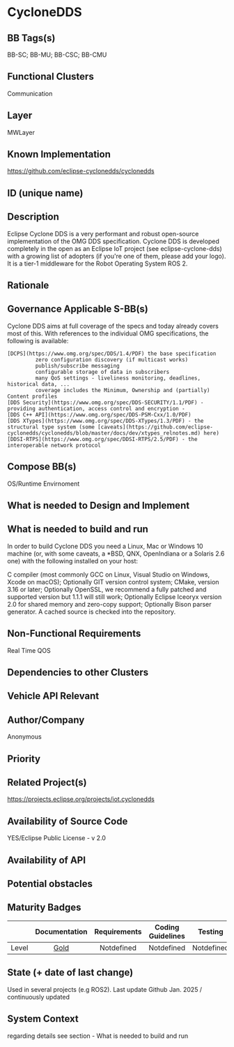 
# CycloneDDS

## BB Tags(s)

BB-SC; BB-MU; BB-CSC; BB-CMU


## Functional Clusters

Communication

## Layer

MWLayer

## Known Implementation

https://github.com/eclipse-cyclonedds/cyclonedds

## ID (unique name)

## Description

Eclipse Cyclone DDS is a very performant and robust open-source implementation of the OMG DDS specification. Cyclone DDS is developed completely in the open as an Eclipse IoT project (see eclipse-cyclone-dds) with a growing list of adopters (if you're one of them, please add your logo). It is a tier-1 middleware for the Robot Operating System ROS 2.

## Rationale
<!-- Explanation why we need the BB; what problem want to be solved -->

## Governance Applicable S-BB(s)

Cyclone DDS aims at full coverage of the specs and today already covers most of this. With references to the individual OMG specifications, the following is available:

    [DCPS](https://www.omg.org/spec/DDS/1.4/PDF) the base specification 
             zero configuration discovery (if multicast works)
             publish/subscribe messaging
             configurable storage of data in subscribers
             many QoS settings - liveliness monitoring, deadlines, historical data, ...
             coverage includes the Minimum, Ownership and (partially) Content profiles
    [DDS Security](https://www.omg.org/spec/DDS-SECURITY/1.1/PDF) - providing authentication, access control and encryption - 
    [DDS C++ API](https://www.omg.org/spec/DDS-PSM-Cxx/1.0/PDF)
    [DDS XTypes](https://www.omg.org/spec/DDS-XTypes/1.3/PDF) - the structural type system (some [caveats](https://github.com/eclipse-cyclonedds/cyclonedds/blob/master/docs/dev/xtypes_relnotes.md) here) 
    [DDSI-RTPS](https://www.omg.org/spec/DDSI-RTPS/2.5/PDF) - the interoperable network protocol

## Compose BB(s)

OS/Runtime Envirnoment


## What is needed to Design and Implement
<!-- e.g. we expect to have a certain HW capability and or SW environment or Tool support, or a documentation, or an extra audit, or Test, or Compiler, or Prog. Language, … -->

## What is needed to build and run

In order to build Cyclone DDS you need a Linux, Mac or Windows 10 machine (or, with some caveats, a *BSD, QNX, OpenIndiana or a Solaris 2.6 one) with the following installed on your host:

C compiler (most commonly GCC on Linux, Visual Studio on Windows, Xcode on macOS);
Optionally GIT version control system;
CMake, version 3.16 or later;
Optionally OpenSSL, we recommend a fully patched and supported version but 1.1.1 will still work;
Optionally Eclipse Iceoryx version 2.0 for shared memory and zero-copy support;
Optionally Bison parser generator. A cached source is checked into the repository.


## Non-Functional Requirements

Real Time
QOS 

## Dependencies to other Clusters
<!-- Other clusters are needed. FC Security, FC Storage, …
e.g. If FC Security : Security BBs are needed but you can choose for example crypto BB-SC from company A or crypto BB-SC from company B; several compositions may work -->

## Vehicle API Relevant
<!-- If “Yes exists” – where – e.g. COVESA VSS 
If “No” – nothing more to do 
If “Yes, proposal for additional Signals/Information – what should be made available, and where e.g. via (COVESA) VSS/VISS -->

## Author/Company

Anonymous

## Priority
<!-- High, Medium, Low -->

## Related Project(s)

https://projects.eclipse.org/projects/iot.cyclonedds

## Availability of Source Code

YES/Eclipse Public License - v 2.0

## Availability of API
<!-- Yes / License (e.g. Yes/Apache 2.0)
No - Commercial -->

## Potential obstacles

## Maturity Badges

<!-- taken over from Eclipse SDV Process 
See Definition of Badges and their Flavors 
https://gitlab.eclipse.org/eclipse-wg/sdv-wg/sdv-technical-alignment/sdv-technical-topics/sdv-process/sdv-process-definition/-/wikis/Definition%20of%20Badges%20and%20their%20Flavors 


| 			| Documentation | Requirements | Coding Guidelines | Testing | Release Process |
| --------- |:-------------:|:------------:|:-----------------:|:-------:|:---------------:|
| Gold		| Badgelevel    | Badgelevel   | Badgelevel		   | Badgelevel	 | Badgelevel  |
| Silver	| Badgelevel    | Badgelevel   | Badgelevel	  	   | Badgelevel	 | Badgelevel  |
| Bronze	| Badgelevel   	| Badgelevel   | Badgelevel	       | Badgelevel	 | Badgelevel  |
| No		| Badgelevel   	| Badgelevel   | Badgelevel	       | Badgelevel	 | Badgelevel  |
| NotDefined| Badgelevel   	| Badgelevel   | Badgelevel	       | Badgelevel	 | Badgelevel  |

Options:
NotDefined/No/Bronze/Silver/Gold

Example:
| 			| Documentation | Requirements | Coding Guidelines | Testing | Release Process |
| --------- |:-------------:|:------------:|:-----------------:|:-------:|:---------------:|
| Level		| [Gold](urlToDoc)| No 		   | Notdefined		   | Bronze	 | [Silver](urlToDoc) |

-->

|                       | Documentation | Requirements | Coding Guidelines | Testing | Release Process |
| --------- |:-------------:|:------------:|:-----------------:|:-------:|:---------------:|
| Level     | [Gold](https://cyclonedds.io/docs/) | Notdefined       | Notdefined | Notdefined | [Gold](https://cyclonedds.io/docs/) |

## State (+ date of last change)

<!-- 
- Incubating (no code yet)
- Implementation started
- First public release available
- Used in production by 1 OEM
- Used in production by >1 OEM
- Abandoned
 -->

Used in several projects (e.g ROS2).
Last update Github Jan. 2025 / continuously updated

## System Context

<!-- 
OS and runtime/framework requirements

eg.

- AGL
- QNX
- ROS-based
- container runtime
- web assembly
- web service
 -->

regarding details see section - What is needed to build and run
